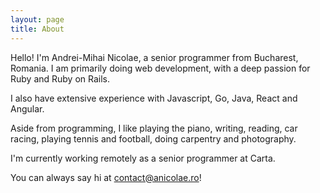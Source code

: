 ```yaml
---
layout: page
title: About
---
```


Hello! I'm Andrei-Mihai Nicolae, a senior programmer from Bucharest, Romania. I am primarily doing web development, with 
a deep passion for Ruby and Ruby on Rails.

I also have extensive experience with Javascript, Go, Java, React and Angular.

Aside from programming, I like playing the piano, writing, reading, car racing, playing tennis and football, doing carpentry and photography.

I'm currently working remotely as a senior programmer at Carta.

You can always say hi at [contact@anicolae.ro](mailto:contact@anicolae.ro)!
